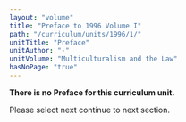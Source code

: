```yaml
---
layout: "volume"
title: "Preface to 1996 Volume I"
path: "/curriculum/units/1996/1/"
unitTitle: "Preface"
unitAuthor: "-"
unitVolume: "Multiculturalism and the Law"
hasNoPage: "true"
---
```

<body>
<p>
<b>There is no Preface for this curriculum unit.</b>
</p>
<p>
Please select next continue to next section.
</p>
</body>